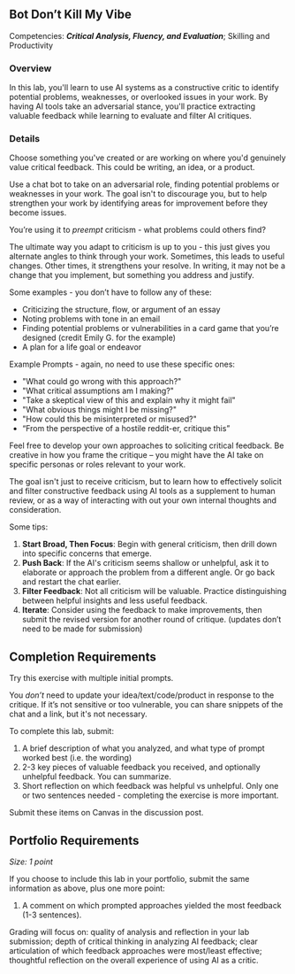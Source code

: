 ## Bot Don’t Kill My Vibe

Competencies: ***Critical Analysis, Fluency, and Evaluation***; Skilling and Productivity

### Overview

In this lab, you'll learn to use AI systems as a constructive critic to identify potential problems, weaknesses, or overlooked issues in your work. By having AI tools take an adversarial stance, you'll practice extracting valuable feedback while learning to evaluate and filter AI critiques.

### Details

Choose something you've created or are working on where you'd genuinely value critical feedback. This could be writing, an idea, or a product.

Use a chat bot to take on an adversarial role, finding potential problems or weaknesses in your work. The goal isn't to discourage you, but to help strengthen your work by identifying areas for improvement before they become issues.

You’re using it to *preempt* criticism - what problems could others find?

The ultimate way you adapt to criticism is up to you - this just gives you alternate angles to think through your work. Sometimes, this leads to useful changes. Other times, it strengthens your resolve. In writing, it may not be a change that you implement, but something you address and justify.

Some examples - you don’t have to follow any of these:

- Criticizing the structure, flow, or argument of an essay
- Noting problems with tone in an email
- Finding potential problems or vulnerabilities in a card game that you’re designed (credit Emily G. for the example)
- A plan for a life goal or endeavor

Example Prompts - again, no need to use these specific ones:

- "What could go wrong with this approach?"
- "What critical assumptions am I making?"
- "Take a skeptical view of this and explain why it might fail"
- "What obvious things might I be missing?"
- "How could this be misinterpreted or misused?"
- “From the perspective of a hostile reddit-er, critique this”

Feel free to develop your own approaches to soliciting critical feedback. Be creative in how you frame the critique – you might have the AI take on specific personas or roles relevant to your work.

The goal isn't just to receive criticism, but to learn how to effectively solicit and filter constructive feedback using AI tools as a supplement to human review, or as a way of interacting with out your own internal thoughts and consideration.

Some tips:

1. **Start Broad, Then Focus**: Begin with general criticism, then drill down into specific concerns that emerge.
2. **Push Back**: If the AI's criticism seems shallow or unhelpful, ask it to elaborate or approach the problem from a different angle. Or go back and restart the chat earlier.
3. **Filter Feedback**: Not all criticism will be valuable. Practice distinguishing between helpful insights and less useful feedback.
4. **Iterate**: Consider using the feedback to make improvements, then submit the revised version for another round of critique. (updates don’t need to be made for submission)

## Completion Requirements

Try this exercise with multiple initial prompts.

You *don’t* need to update your idea/text/code/product in response to the critique. If it’s not sensitive or too vulnerable, you can share snippets of the chat and a link, but it's not necessary.

To complete this lab, submit:

1. A brief description of what you analyzed, and what type of prompt worked best (i.e. the wording)
2. 2-3 key pieces of valuable feedback you received, and optionally unhelpful feedback. You can summarize.
3. Short reflection on which feedback was helpful vs unhelpful. Only one or two sentences needed - completing the exercise is more important.

Submit these items on Canvas in the discussion post.

## Portfolio Requirements

*Size: 1 point*

If you choose to include this lab in your portfolio, submit the same information as above, plus one more point:

1. A comment on which prompted approaches yielded the most feedback (1-3 sentences).

Grading will focus on: quality of analysis and reflection in your lab submission; depth of critical thinking in analyzing AI feedback; clear articulation of which feedback approaches were most/least effective; thoughtful reflection on the overall experience of using AI as a critic.